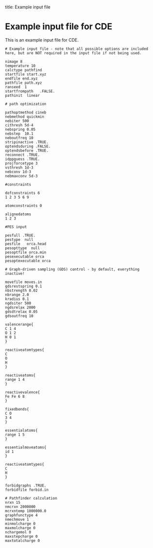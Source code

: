 title: Example input file

# Example input file for CDE

This is an example input file for CDE.

    # Example input file - note that all possible options are included here, but are NOT required in the input file if not being used.

    nimage 8
    temperature 10
    calctype pathfind 
    startfile start.xyz
    endfile end.xyz
    pathfile path.xyz
    ranseed  1
    startfrompath   .FALSE.
    pathinit  linear

    # path optimization

    pathoptmethod cineb
    nebmethod quickmin
    nebiter 500
    cithresh 5d-4
    nebspring 0.05
    nebstep  10.1
    neboutfreq 10
    stripinactive .TRUE.
    optendsduring .FALSE.
    optendsbefore .TRUE.
    reconnect .TRUE.
    idppguess .TRUE.
    projforcetype 3
    vsthresh 1d-3
    nebconv 1d-3
    nebmaxconv 5d-3

    #constraints

    dofconstraints 6
    1 2 3 5 6 9

    atomconstraints 0

    alignedatoms
    1 2 3

    #PES input

    pesfull .TRUE.
    pestype  null
    pesfile   orca.head
    pesopttype  null
    pesoptfile orca.min
    pesexecutable orca
    pesoptexecutable orca

    # Graph-driven sampling (GDS) control - by default, everything inactive!

    movefile moves.in
    gdsrestspring 0.1
    nbstrength 0.02
    nbrange 2.0
    kradius 0.1
    ngdsiter 500
    ngdsrelax 2000
    gdsdtrelax 0.05
    gdsoutfreq 10

    valencerange{
    C 1 4
    O 1 2
    H 0 1
    }

    reactiveatomtypes{
    C
    O
    H
    }

    reactiveatoms{
    range 1 4
    }

    reactivevalence{
    Fe Fe 6 8
    }

    fixedbonds{
    C O
    3 4
    }

    essentialatoms{
    range 1 5
    }

    essentialmoveatoms{
    id 1
    }

    reactiveatomtypes{
    C
    H
    }

    forbidgraphs .TRUE.
    forbidfile forbid.in

    # Pathfinder calculation
    nrxn 15
    nmcrxn 2000000
    mcrxntemp 1000000.0
    graphfunctype 4
    nmechmove 1
    minmolcharge 0
    maxmolcharge 0
    nchargemol 0
    maxstepcharge 0
    maxtotalcharge 0
